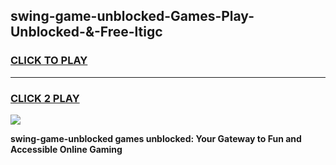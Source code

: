 
## swing-game-unblocked-Games-Play-Unblocked-&-Free-ltigc
<h3>
<a href="https://premium76.site?title=swing-game-unblocked&ref=24A">CLICK TO PLAY</a></h3>
<hr>

<h3>
<a href="https://premium76.site?title=swing-game-unblocked&ref=24A">CLICK 2 PLAY</a>
  
</h3>

<a href="https://premium76.site?title=swing-game-unblocked&ref=24A"><img src="https://clearcache.store/games.png"></a>


**swing-game-unblocked games unblocked: Your Gateway to Fun and Accessible Online Gaming**
